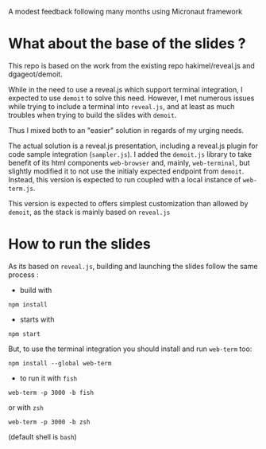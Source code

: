 A modest feedback following many months using Micronaut framework

# What about the base of the slides ?

This repo is based on the work from the existing repo hakimel/reveal.js and dgageot/demoit. 

While in the need to use a reveal.js which support terminal integration, I expected to use `demoit` to solve this need.
However, I met numerous issues while trying to include a terminal into `reveal.js`, and at least as much troubles when trying to build the slides with `demoit`.

Thus I mixed both to an "easier" solution in regards of my urging needs.

The actual solution is a reveal.js presentation, including a reveal.js plugin for code sample integration (`sampler.js`).
I added the `demoit.js` library to take benefit of its html components `web-browser` and, mainly, `web-terminal`, but slightly modified it to not use the initialy expected endpoint from `demoit`. Instead, this version is expected to run coupled with a local instance of `web-term.js`.

This version is expected to offers simplest customization than allowed by `demoit`, as the stack is mainly based on `reveal.js`

# How to run the slides

As its based on `reveal.js`, building and launching the slides follow the same process :

-  build with 
```
npm install
```

- starts with
```
npm start
```

But, to use the terminal integration you should install and run `web-term` too:

```
npm install --global web-term
```

- to run it with `fish`
```
web-term -p 3000 -b fish
```

or with `zsh`
```
web-term -p 3000 -b zsh
```

(default shell is `bash`)
